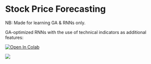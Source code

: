 # Stock Price Forecasting
NB: Made for learning GA & RNNs only.

GA-optimized RNNs with the use of technical indicators as additional features: 

[![Open In Colab](https://colab.research.google.com/assets/colab-badge.svg)](https://colab.research.google.com/github/khaykingleb/Stock-Price-Forecasting/blob/main/notebook.ipynb)

<p>
    <img src="https://github.com/khaykingleb/Stock-Price-Forecasting/blob/main/img/ga_rnn.svg">
</p>
